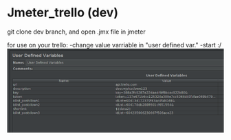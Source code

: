 # Jmeter_trello (dev)
git clone dev branch, and open .jmx file in jmeter

for use on your trello:
-change value varriable in "user defined var."
-start :/
![alt text](image/example.png "example")
